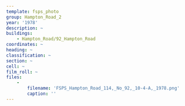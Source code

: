 ```yaml
---
template: fsps_photo
group: Hampton_Road_2
year: '1978'
description: ~
buildings:
    - Hampton_Road/92_Hampton_Road
coordinates: ~
heading: ~
classification: ~
section: ~
cell: ~
film_roll: ~
files:
    -
        filename: 'FSPS_Hampton_Road_114,_No_92,_10-4-A,_1978.png'
        caption: ''
---
```

